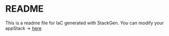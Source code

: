 # README
This is a readme file for IaC generated with StackGen.
You can modify your appStack -> [here](http://stage.dev.stackgen.com/appstacks/746efaef-4f42-41d6-b9c5-c6175c11c8a0)

